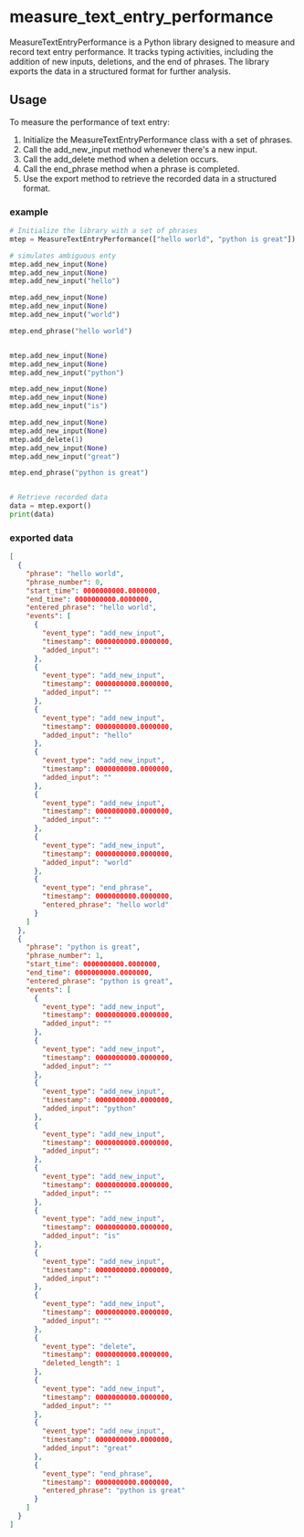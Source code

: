 # measure_text_entry_performance

MeasureTextEntryPerformance is a Python library designed to measure and record text entry performance.
It tracks typing activities, including the addition of new inputs, deletions, and the end of phrases.
The library exports the data in a structured format for further analysis.

## Usage

To measure the performance of text entry:

1. Initialize the MeasureTextEntryPerformance class with a set of phrases.
2. Call the add_new_input method whenever there's a new input.
3. Call the add_delete method when a deletion occurs.
4. Call the end_phrase method when a phrase is completed.
5. Use the export method to retrieve the recorded data in a structured format.

### example

```python
# Initialize the library with a set of phrases
mtep = MeasureTextEntryPerformance(["hello world", "python is great"])

# simulates ambiguous enty
mtep.add_new_input(None)
mtep.add_new_input(None)
mtep.add_new_input("hello")

mtep.add_new_input(None)
mtep.add_new_input(None)
mtep.add_new_input("world")

mtep.end_phrase("hello world")


mtep.add_new_input(None)
mtep.add_new_input(None)
mtep.add_new_input("python")

mtep.add_new_input(None)
mtep.add_new_input(None)
mtep.add_new_input("is")

mtep.add_new_input(None)
mtep.add_new_input(None)
mtep.add_delete(1)
mtep.add_new_input(None)
mtep.add_new_input("great")

mtep.end_phrase("python is great")


# Retrieve recorded data
data = mtep.export()
print(data)
```

### exported data

```json
[
  {
    "phrase": "hello world",
    "phrase_number": 0,
    "start_time": 0000000000.0000000,
    "end_time": 0000000000.0000000,
    "entered_phrase": "hello world",
    "events": [
      {
        "event_type": "add_new_input",
        "timestamp": 0000000000.0000000,
        "added_input": ""
      },
      {
        "event_type": "add_new_input",
        "timestamp": 0000000000.0000000,
        "added_input": ""
      },
      {
        "event_type": "add_new_input",
        "timestamp": 0000000000.0000000,
        "added_input": "hello"
      },
      {
        "event_type": "add_new_input",
        "timestamp": 0000000000.0000000,
        "added_input": ""
      },
      {
        "event_type": "add_new_input",
        "timestamp": 0000000000.0000000,
        "added_input": ""
      },
      {
        "event_type": "add_new_input",
        "timestamp": 0000000000.0000000,
        "added_input": "world"
      },
      {
        "event_type": "end_phrase",
        "timestamp": 0000000000.0000000,
        "entered_phrase": "hello world"
      }
    ]
  },
  {
    "phrase": "python is great",
    "phrase_number": 1,
    "start_time": 0000000000.0000000,
    "end_time": 0000000000.0000000,
    "entered_phrase": "python is great",
    "events": [
      {
        "event_type": "add_new_input",
        "timestamp": 0000000000.0000000,
        "added_input": ""
      },
      {
        "event_type": "add_new_input",
        "timestamp": 0000000000.0000000,
        "added_input": ""
      },
      {
        "event_type": "add_new_input",
        "timestamp": 0000000000.0000000,
        "added_input": "python"
      },
      {
        "event_type": "add_new_input",
        "timestamp": 0000000000.0000000,
        "added_input": ""
      },
      {
        "event_type": "add_new_input",
        "timestamp": 0000000000.0000000,
        "added_input": ""
      },
      {
        "event_type": "add_new_input",
        "timestamp": 0000000000.0000000,
        "added_input": "is"
      },
      {
        "event_type": "add_new_input",
        "timestamp": 0000000000.0000000,
        "added_input": ""
      },
      {
        "event_type": "add_new_input",
        "timestamp": 0000000000.0000000,
        "added_input": ""
      },
      {
        "event_type": "delete",
        "timestamp": 0000000000.0000000,
        "deleted_length": 1
      },
      {
        "event_type": "add_new_input",
        "timestamp": 0000000000.0000000,
        "added_input": ""
      },
      {
        "event_type": "add_new_input",
        "timestamp": 0000000000.0000000,
        "added_input": "great"
      },
      {
        "event_type": "end_phrase",
        "timestamp": 0000000000.0000000,
        "entered_phrase": "python is great"
      }
    ]
  }
]
```
